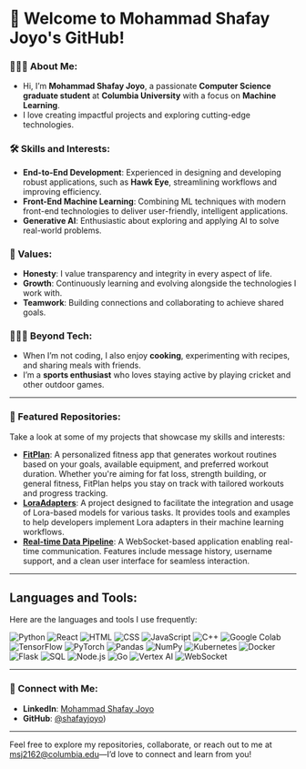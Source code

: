 # 👋 Welcome to Mohammad Shafay Joyo's GitHub!

### 🧑🏻‍💻 About Me:
- Hi, I’m **Mohammad Shafay Joyo**, a passionate **Computer Science graduate student** at **Columbia University** with a focus on **Machine Learning**.
- I love creating impactful projects and exploring cutting-edge technologies.

### 🛠️ Skills and Interests:
- **End-to-End Development**: Experienced in designing and developing robust applications, such as **Hawk Eye**, streamlining workflows and improving efficiency.
- **Front-End Machine Learning**: Combining ML techniques with modern front-end technologies to deliver user-friendly, intelligent applications.
- **Generative AI**: Enthusiastic about exploring and applying AI to solve real-world problems.

### 🎯 Values:
- **Honesty**: I value transparency and integrity in every aspect of life.
- **Growth**: Continuously learning and evolving alongside the technologies I work with.
- **Teamwork**: Building connections and collaborating to achieve shared goals.

### 🧑🏻‍🍳 Beyond Tech:
- When I’m not coding, I also enjoy **cooking**, experimenting with recipes, and sharing meals with friends.
- I’m a **sports enthusiast** who loves staying active by playing cricket and other outdoor games.

---

### 📂 Featured Repositories:
Take a look at some of my projects that showcase my skills and interests:
- **[FitPlan](https://github.com/joyo11/Fitplan)**: A personalized fitness app that generates workout routines based on your goals, available equipment, and preferred workout duration. Whether you're aiming for fat loss, strength building, or general fitness, FitPlan helps you stay on track with tailored workouts and progress tracking.
- **[LoraAdapters](https://github.com/joyo11/LoraAdapters)**: A project designed to facilitate the integration and usage of Lora-based models for various tasks. It provides tools and examples to help developers implement Lora adapters in their machine learning workflows.
- **[Real-time Data Pipeline](https://github.com/joyo11/RealTimeDataPipeline)**: A WebSocket-based application enabling real-time communication. Features include message history, username support, and a clean user interface for seamless interaction.

---

## Languages and Tools:

Here are the languages and tools I use frequently:

![Python](https://img.shields.io/badge/Python-3776AB?style=for-the-badge&logo=python&logoColor=white)
![React](https://img.shields.io/badge/React-61DAFB?style=for-the-badge&logo=react&logoColor=black)
![HTML](https://img.shields.io/badge/HTML5-E34F26?style=for-the-badge&logo=html5&logoColor=white)
![CSS](https://img.shields.io/badge/CSS3-1572B6?style=for-the-badge&logo=css3&logoColor=white)
![JavaScript](https://img.shields.io/badge/JavaScript-F7DF1E?style=for-the-badge&logo=javascript&logoColor=black)
![C++](https://img.shields.io/badge/C++-00599C?style=for-the-badge&logo=cplusplus&logoColor=white)
![Google Colab](https://img.shields.io/badge/Google%20Colab-F9AB00?style=for-the-badge&logo=googlecolab&logoColor=black)
![TensorFlow](https://img.shields.io/badge/TensorFlow-FF6F00?style=for-the-badge&logo=tensorflow&logoColor=white)
![PyTorch](https://img.shields.io/badge/PyTorch-EE4C2C?style=for-the-badge&logo=pytorch&logoColor=white)
![Pandas](https://img.shields.io/badge/Pandas-150458?style=for-the-badge&logo=pandas&logoColor=white)
![NumPy](https://img.shields.io/badge/NumPy-013243?style=for-the-badge&logo=numpy&logoColor=white)
![Kubernetes](https://img.shields.io/badge/Kubernetes-326CE5?style=for-the-badge&logo=kubernetes&logoColor=white)
![Docker](https://img.shields.io/badge/Docker-2496ED?style=for-the-badge&logo=docker&logoColor=white)
![Flask](https://img.shields.io/badge/Flask-000000?style=for-the-badge&logo=flask&logoColor=white)
![SQL](https://img.shields.io/badge/SQL-4479A1?style=for-the-badge&logo=mysql&logoColor=white)
![Node.js](https://img.shields.io/badge/Node.js-339933?style=for-the-badge&logo=nodedotjs&logoColor=white)
![Go](https://img.shields.io/badge/Go-00ADD8?style=for-the-badge&logo=go&logoColor=white)
![Vertex AI](https://img.shields.io/badge/Vertex%20AI-4285F4?style=for-the-badge&logo=google-cloud&logoColor=white)
![WebSocket](https://img.shields.io/badge/WebSocket-000000?style=for-the-badge&logo=websocket&logoColor=white)

---


### 🤝 Connect with Me:
- **LinkedIn**: [Mohammad Shafay Joyo](https://www.linkedin.com/in/joyoshafay/)
- **GitHub**: [@shafayjoyo](https://github.com/joyo11))

---

Feel free to explore my repositories, collaborate, or reach out to me at msj2162@columbia.edu—I’d love to connect and learn from you!
